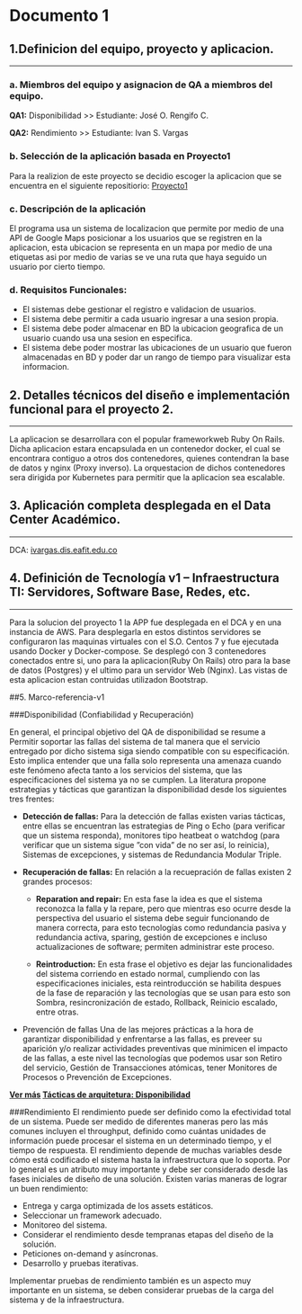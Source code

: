 
# Documento 1

## 1.Definicion del equipo, proyecto y aplicacion.
___

### a. Miembros del equipo y asignacion de QA a miembros del equipo.

**QA1:** Disponibilidad >> Estudiante: José O. Rengifo C.

**QA2:** Rendimiento >> Estudiante: Ivan S. Vargas


### b. Selección de la aplicación basada en Proyecto1

Para la realizion de este proyecto se decidio escoger la aplicacion que se encuentra en el siguiente repositiorio: [Proyecto1](https://github.com/santi2196/TopicosTelematicaP1 "Proyecto TET 1")

### c. Descripción de la aplicación
El programa usa un sistema de localizacion que permite por medio de una API de Google Maps posicionar a los usuarios que se registren en la aplicacion, esta ubicacion se representa en un mapa por medio de una etiquetas asi por medio de varias se ve una ruta que haya seguido un usuario por cierto tiempo.

### d. Requisitos Funcionales:

- El sistemas debe gestionar el registro e validacion de usuarios.
- El sistema debe permitir a cada usuario ingresar a una sesion propia.
- El sistema debe poder almacenar en BD la ubicacion geografica de un usuario 		      cuando usa una sesion en especifica.
- El sistema debe poder mostrar las ubicaciones de un usuario que fueron almacenadas en BD y poder dar un rango de tiempo para visualizar esta informacion.

## 2. Detalles técnicos del diseño e implementación funcional para el proyecto 2.
---

La aplicacion se desarrollara con el popular frameworkweb Ruby On Rails. Dicha aplicacion estara encapsulada en un contenedor docker, el cual se encontrara contiguo a otros dos contenedores, quienes contendran la base de datos y nginx (Proxy inverso). La orquestacion de dichos contenedores sera dirigida por Kubernetes para permitir que la aplicacion sea escalable.

## 3. Aplicación completa desplegada en el Data Center Académico.
---

DCA: [ivargas.dis.eafit.edu.co](ivargas1.dis.eafit.edu.co "Aplicacion desplegada en el DCA")

## 4. Definición de Tecnología v1 – Infraestructura TI: Servidores, Software Base, Redes, etc.
---

Para la solucion del proyecto 1 la APP fue desplegada en el DCA y en una instancia de AWS. Para desplegarla en estos distintos servidores se configuraron las maquinas virtuales con el S.O. Centos 7 y fue ejecutada usando Docker y Docker-compose. Se desplegó con 3 contenedores conectados entre si, uno para la aplicacion(Ruby On Rails) otro para la base de datos (Postgres) y el ultimo para un servidor Web (Nginx). Las vistas de esta aplicacion estan contruidas utilizadon Bootstrap.

##5. Marco-referencia-v1


###Disponibilidad (Confiabilidad y Recuperación)

En general, el principal objetivo del QA de disponibilidad se resume a Permitir soportar las fallas del sistema de tal manera que el servicio entregado por dicho sistema siga siendo compatible con su especificación. Esto implica entender que una falla solo representa una amenaza cuando este fenómeno afecta tanto a los servicios del sistema, que las especificaciones del sistema ya no se cumplen. La literatura propone estrategias y tácticas que garantizan la disponibilidad desde los siguientes tres frentes:

- **Detección de fallas:** Para la detección de fallas existen varias tácticas, entre ellas se encuentran las estrategias de Ping o Echo (para verificar que un sistema responda), monitores tipo heatbeat o watchdog (para verificar que un sistema sigue ”con vida” de no ser así, lo reinicia), Sistemas de excepciones, y sistemas de Redundancia Modular Triple.

- **Recuperación de fallas:** En relación a la recuepración de fallas existen 2 grandes procesos:

	* **Reparation and repair:** En esta fase la idea es que el sistema reconozca la falla y la repare, pero que mientras eso ocurre desde la perspectiva del usuario el sistema debe seguir funcionando de manera correcta, para esto tecnologías como redundancia pasiva y redundancia activa, sparing, gestión de excepciones e incluso actualizaciones de software; permiten administrar este proceso.

	* **Reintroduction:** En esta frase el objetivo es dejar las funcionalidades del sistema corriendo en estado normal, cumpliendo con las especificaciones iniciales, esta reintroducción se habilita despues de la fase de reparación y las tecnologías que se usan para esto son Sombra, resincronización de estado, Rollback, Reinicio escalado, entre otras.

- Prevención de fallas Una de las mejores prácticas a la hora de garantizar disponibilidad y enfrentarse a las fallas, es preveer su aparición y/o realizar actividades preventivas que minimicen el impacto de las fallas, a este nivel las tecnologías que podemos usar son Retiro del servicio, Gestión de Transacciones atómicas, tener Monitores de Procesos o Prevención de Excepciones.
  
  
  
  
**[Ver más](https://www.semanticscholar.org/paper/Realizing-and-Refining-Architectural-Tactics-%3A-Scott/5840ae598740c6dbfb69dc3ce30f43efa23ef9b9) [Tácticas de arquitetura: Disponibilidad](https://profesores.virtual.uniandes.edu.co/~isis2503/dokuwiki/lib/exe/fetch.php?media=principal:modulo10-disponibilidad.pdf)**

###Rendimiento
El rendimiento puede ser definido como la efectividad total de un sistema. Puede ser medido de diferentes maneras pero las más comunes incluyen el throughput, definido como cuántas unidades de información puede procesar el sistema en un determinado tiempo, y el tiempo de respuesta. El rendimiento depende de muchas variables desde cómo está codificado el sistema hasta la infraestructura que lo soporta. Por lo general es un atributo muy importante y debe ser considerado desde las fases iniciales de diseño de una solución. Existen varias maneras de lograr un buen rendimiento:

- Entrega y carga optimizada de los assets estáticos.
- Seleccionar un framework adecuado.
- Monitoreo del sistema.
- Considerar el rendimiento desde tempranas etapas del diseño de la solución.
- Peticiones on-demand y asíncronas.
- Desarrollo y pruebas iterativas.

Implementar pruebas de rendimiento también es un aspecto muy importante en un sistema, se deben considerar pruebas de la carga del sistema y de la infraestructura.
